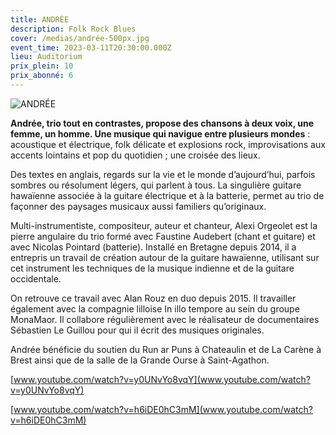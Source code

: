 ```yaml
---
title: ANDRÉE
description: Folk Rock Blues
cover: /medias/andrée-500px.jpg
event_time: 2023-03-11T20:30:00.000Z
lieu: Auditorium
prix_plein: 10
prix_abonné: 6
---
```

![ANDRÉE](/medias/andrée-500px.jpg)

**Andrée, trio tout en contrastes, propose des chansons à deux voix, une femme, un homme. Une musique qui navigue entre plusieurs mondes** : acoustique et électrique, folk délicate et explosions rock, improvisations aux accents lointains et pop du quotidien ; une croisée des lieux. 

Des textes en anglais, regards sur la vie et le monde d’aujourd’hui, parfois sombres ou résolument légers, qui parlent à tous. La singulière guitare hawaïenne associée à la guitare électrique et à la batterie, permet au trio de façonner des paysages musicaux aussi familiers qu’originaux.

Multi-instrumentiste, compositeur, auteur et chanteur, Alexi Orgeolet est la pierre angulaire du trio formé avec Faustine Audebert (chant et guitare) et avec Nicolas Pointard (batterie). Installé en Bretagne depuis 2014, il a entrepris un travail de création autour de la guitare hawaïenne, utilisant sur cet instrument les techniques de la musique indienne et de la guitare occidentale.

On retrouve ce travail avec Alan Rouz en duo depuis 2015. Il travailler également avec la compagnie lilloise In illo tempore au sein du groupe MonaMaor. Il collabore régulièrement avec le réalisateur de documentaires Sébastien Le Guillou pour qui il écrit des musiques originales.

Andrée bénéficie du soutien du Run ar Puns à Chateaulin et de La Carène à Brest ainsi que de la salle de la Grande Ourse à Saint-Agathon.

[www.youtube.com/watch?v=y0UNvYo8vqY](www.youtube.com/watch?v=y0UNvYo8vqY)

[www.youtube.com/watch?v=h6iDE0hC3mM](www.youtube.com/watch?v=h6iDE0hC3mM)